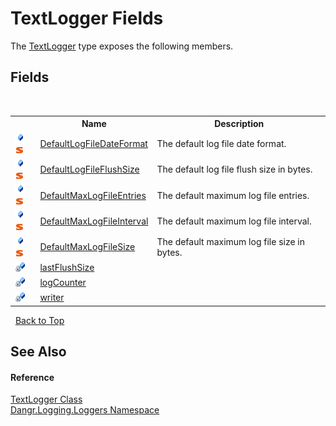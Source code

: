 # TextLogger Fields
 

The <a href="T_Dangr_Logging_Loggers_TextLogger">TextLogger</a> type exposes the following members.


## Fields
&nbsp;<table><tr><th></th><th>Name</th><th>Description</th></tr><tr><td>![Public field](media/pubfield.gif "Public field")![Static member](media/static.gif "Static member")</td><td><a href="F_Dangr_Logging_Loggers_TextLogger_DefaultLogFileDateFormat">DefaultLogFileDateFormat</a></td><td>
The default log file date format.</td></tr><tr><td>![Public field](media/pubfield.gif "Public field")![Static member](media/static.gif "Static member")</td><td><a href="F_Dangr_Logging_Loggers_TextLogger_DefaultLogFileFlushSize">DefaultLogFileFlushSize</a></td><td>
The default log file flush size in bytes.</td></tr><tr><td>![Public field](media/pubfield.gif "Public field")![Static member](media/static.gif "Static member")</td><td><a href="F_Dangr_Logging_Loggers_TextLogger_DefaultMaxLogFileEntries">DefaultMaxLogFileEntries</a></td><td>
The default maximum log file entries.</td></tr><tr><td>![Public field](media/pubfield.gif "Public field")![Static member](media/static.gif "Static member")</td><td><a href="F_Dangr_Logging_Loggers_TextLogger_DefaultMaxLogFileInterval">DefaultMaxLogFileInterval</a></td><td>
The default maximum log file interval.</td></tr><tr><td>![Public field](media/pubfield.gif "Public field")![Static member](media/static.gif "Static member")</td><td><a href="F_Dangr_Logging_Loggers_TextLogger_DefaultMaxLogFileSize">DefaultMaxLogFileSize</a></td><td>
The default maximum log file size in bytes.</td></tr><tr><td>![Private field](media/privfield.gif "Private field")</td><td><a href="F_Dangr_Logging_Loggers_TextLogger_lastFlushSize">lastFlushSize</a></td><td /></tr><tr><td>![Private field](media/privfield.gif "Private field")</td><td><a href="F_Dangr_Logging_Loggers_TextLogger_logCounter">logCounter</a></td><td /></tr><tr><td>![Private field](media/privfield.gif "Private field")</td><td><a href="F_Dangr_Logging_Loggers_TextLogger_writer">writer</a></td><td /></tr></table>&nbsp;
<a href="#textlogger-fields">Back to Top</a>

## See Also


#### Reference
<a href="T_Dangr_Logging_Loggers_TextLogger">TextLogger Class</a><br /><a href="N_Dangr_Logging_Loggers">Dangr.Logging.Loggers Namespace</a><br />
